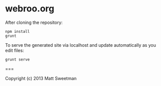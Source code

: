 # webroo.org

After cloning the repository:
    
    npm install
    grunt
    
To serve the generated site via localhost and update automatically as you edit files:

    grunt serve

===
    
Copyright (c) 2013 Matt Sweetman
